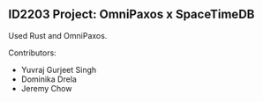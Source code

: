 ## ID2203 Project: OmniPaxos x SpaceTimeDB

Used Rust and OmniPaxos.

Contributors:
- Yuvraj Gurjeet Singh
- Dominika Drela
- Jeremy Chow

